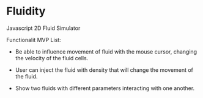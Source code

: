 # Fluidity
Javascript 2D Fluid Simulator

Functionalit MVP List:

+ Be able to influence movement of fluid with the mouse cursor, changing the velocity of the fluid cells.

+ User can inject the fluid with density that will change the movement of the fluid. 

+ Show two fluids with different parameters interacting with one another.
